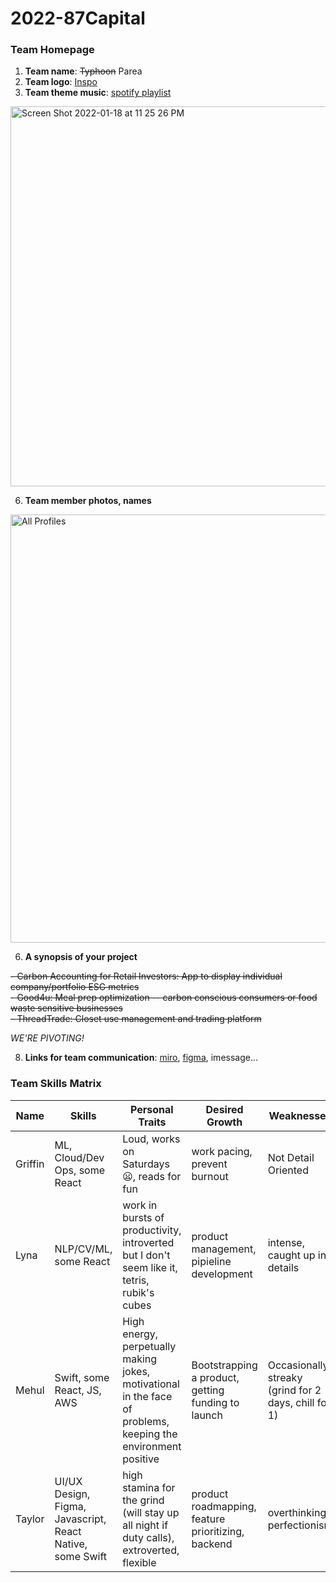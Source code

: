 # 2022-87Capital

### Team Homepage
1. **Team name**: <s>Typhoon</s> Parea 
2. **Team logo**: [Inspo](https://www.silhouette.pics/images/quotes/english/general/typhoon-cartoon-silhouette-52650-197406.jpg)
3. **Team theme music**: [spotify playlist](https://open.spotify.com/playlist/4g2sZbE78QtoHmadFVZqm9?si=9dcbfcb121cb40a1)

<a href="https://open.spotify.com/playlist/4g2sZbE78QtoHmadFVZqm9?si=a600faaacd604cf2" target="_blank"><img width="608" style="margin-left=4%;" alt="Screen Shot 2022-01-18 at 11 25 26 PM" src="https://user-images.githubusercontent.com/61394624/150084143-b5866158-3ab8-4785-bb0e-be01ab6a7f9b.png"></a>

6. **Team member photos, names**
<img width="685" alt="All Profiles" src="https://user-images.githubusercontent.com/61394624/150056977-4341444d-c667-407f-b6f6-82c1d9864db5.png">


6. **A synopsis of your project**

<s>- Carbon Accounting for Retail Investors: App to display individual company/portfolio ESG metrics</s> <br>
<s>- Good4u: Meal prep optimization -- carbon conscious consumers or food waste sensitive businesses</s> <br>
<s>- ThreadTrade: Closet use management and trading platform</s>

<i> WE'RE PIVOTING! </i> <br>



8. **Links for team communication**: [miro](https://miro.com/app/board/uXjVOUgTDuU=/), [figma](https://www.figma.com/files/project/47034539/CS210?fuid=1065344475372766150), imessage... 

### Team Skills Matrix 
Name | Skills | Personal Traits | Desired Growth | Weaknesses
--- | --- | --- | --- | ---
Griffin | ML, Cloud/Dev Ops, some React | Loud, works on Saturdays 😦, reads for fun | work pacing, prevent burnout | Not Detail Oriented
Lyna | NLP/CV/ML, some React | work in bursts of productivity, introverted but I don't seem like it, tetris, rubik's cubes | product management, pipieline development | intense, caught up in details
Mehul | Swift, some React, JS, AWS | High energy, perpetually making jokes, motivational in the face of problems, keeping the environment positive | Bootstrapping a product, getting funding to launch | Occasionally streaky (grind for 2 days, chill for 1)
Taylor | UI/UX Design, Figma, Javascript, React Native, some Swift  | high stamina for the grind (will stay up all night if duty calls), extroverted, flexible | product roadmapping, feature prioritizing, backend  | overthinking, perfectionism
